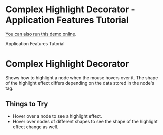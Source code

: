 <!--
 //////////////////////////////////////////////////////////////////////////////
 // @license
 // This file is part of yFiles for HTML 2.5.0.3.
 // Use is subject to license terms.
 //
 // Copyright (c) 2000-2023 by yWorks GmbH, Vor dem Kreuzberg 28,
 // 72070 Tuebingen, Germany. All rights reserved.
 //
 //////////////////////////////////////////////////////////////////////////////
-->
# Complex Highlight Decorator - Application Features Tutorial

[You can also run this demo online](https://live.yworks.com/demos/03-tutorial-application-features/complex-highlight-decorator/index.html).

Application Features Tutorial

# Complex Highlight Decorator

Shows how to highlight a node when the mouse hovers over it. The shape of the highlight effect differs depending on the data stored in the node's tag.

## Things to Try

- Hover over a node to see a highlight effect.
- Hover over nodes of different shapes to see the shape of the highlight effect change as well.
